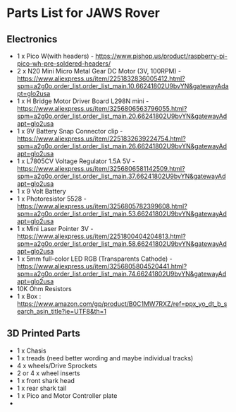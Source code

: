 # Parts List for JAWS Rover

## Electronics
- 1 x Pico W(with headers) - https://www.pishop.us/product/raspberry-pi-pico-wh-pre-soldered-headers/
- 2 x N20 Mini Micro Metal Gear DC Motor (3V, 100RPM) - https://www.aliexpress.us/item/2251832836005412.html?spm=a2g0o.order_list.order_list_main.10.66241802U9bvYN&gatewayAdapt=glo2usa
- 1 x H Bridge Motor Driver Board L298N mini - https://www.aliexpress.us/item/3256806563796055.html?spm=a2g0o.order_list.order_list_main.20.66241802U9bvYN&gatewayAdapt=glo2usa
- 1 x 9V Battery Snap Connector clip - https://www.aliexpress.us/item/2251832639224754.html?spm=a2g0o.order_list.order_list_main.26.66241802U9bvYN&gatewayAdapt=glo2usa
- 1 x L7805CV Voltage Regulator 1.5A 5V - https://www.aliexpress.us/item/3256806581142509.html?spm=a2g0o.order_list.order_list_main.37.66241802U9bvYN&gatewayAdapt=glo2usa
- 1 x 9 Volt Battery
- 1 x Photoresistor 5528 - https://www.aliexpress.us/item/3256805782399608.html?spm=a2g0o.order_list.order_list_main.53.66241802U9bvYN&gatewayAdapt=glo2usa
- 1 x Mini Laser Pointer 3V - https://www.aliexpress.us/item/2251800404204813.html?spm=a2g0o.order_list.order_list_main.58.66241802U9bvYN&gatewayAdapt=glo2usa
- 1 x 5mm full-color LED RGB (Transparents Cathode) - https://www.aliexpress.us/item/3256805804520441.html?spm=a2g0o.order_list.order_list_main.74.66241802U9bvYN&gatewayAdapt=glo2usa
- 10K Ohm Resistors
- 1 x Box : https://www.amazon.com/gp/product/B0C1MW7RXZ/ref=ppx_yo_dt_b_search_asin_title?ie=UTF8&th=1

## 3D Printed Parts
- 1 x Chasis
- 1 x treads (need better wording and maybe individual tracks)
- 4 x wheels/Drive Sprockets
- 2 or 4 x wheel inserts
- 1 x front shark head
- 1 x rear shark tail
- 1 x Pico and Motor Controller plate
- 
